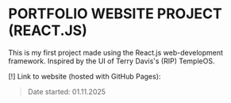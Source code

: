 # PORTFOLIO WEBSITE PROJECT (REACT.JS)

This is my first project made using the React.js web-development framework. Inspired by the UI of Terry Davis's (RIP) TempleOS. 

[!] Link to website (hosted with GitHub Pages): 

> Date started: 01.11.2025